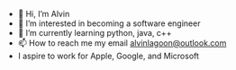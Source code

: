- 👋 Hi, I’m Alvin
- 👀 I’m interested in becoming a software engineer
- 🌱 I’m currently learning python, java, c++
- 📫 How to reach me my email alvinlagoon@outlook.com
- I aspire to work for Apple, Google, and Microsoft

<!---
alvinlagoon/alvinlagoon is a ✨ special ✨ repository because its `README.md` (this file) appears on your GitHub profile.
You can click the Preview link to take a look at your changes.
--->
